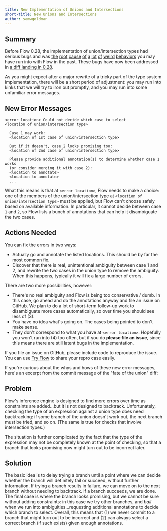 ```yaml
---
title: New Implementation of Unions and Intersections
short-title: New Unions and Intersections
author: samwgoldman
---
```


## Summary

Before Flow 0.28, the implementation of union/intersection types had serious bugs and was [the][gh1759] [root][gh1664] [cause][gh1663] [of][gh1462] [a][gh1455] [lot][gh1371] [of][gh1349] [weird][gh842] [behaviors][gh815] you may have run into with Flow in the past. These bugs have now been addressed in [a diff landing in 0.28][fotu].

<!--truncate-->

As you might expect after a major rewrite of a tricky part of the type system implementation, there will be a short period of adjustment: you may run into kinks that we will try to iron out promptly, and you may run into some unfamiliar error messages.

## New Error Messages

```
<error location> Could not decide which case to select
<location of union/intersection type>

  Case 1 may work:
  <location of 1st case of union/intersection type>

  But if it doesn't, case 2 looks promising too:
  <location of 2nd case of union/intersection type>

  Please provide additional annotation(s) to determine whether case 1 works
  (or consider merging it with case 2):
  <location to annotate>
  <location to annotate>
  ...
```

What this means is that at `<error location>`, Flow needs to make a choice: one of the members of the union/intersection type at `<location of union/intersection type>` must be applied, but Flow can't choose safely based on available information. In particular, it cannot decide between case `1` and `2`, so Flow lists a bunch of annotations that can help it disambiguate the two cases.

## Actions Needed

You can fix the errors in two ways:

* Actually go and annotate the listed locations. This should be by far the most common fix.
* Discover that there is real, unintentional ambiguity between case 1 and 2, and rewrite the two cases in the union type to remove the ambiguity. When this happens, typically it will fix a large number of errors.

There are two more possibilities, however:

* There's no real ambiguity and Flow is being too conservative / dumb. In this case, go ahead and do the annotations anyway and file an issue on GitHub. We plan to do a lot of short-term follow-up work to disambiguate more cases automatically, so over time you should see less of (3).
* You have no idea what's going on. The cases being pointed to don't make sense.
* They don't correspond to what you have at `<error location>`. Hopefully you won't run into (4) too often, but if you do **please file an issue**, since this means there are still latent bugs in the implementation.

If you file an issue on GitHub, please include code to reproduce the issue. You can use [Try Flow](https://flowtype.org/try/) to share your repro case easily.

If you're curious about the whys and hows of these new error messages, here's an excerpt from the commit message of the "fate of the union" diff:

## Problem

Flow's inference engine is designed to find more errors over time as constraints are added...but it is not designed to backtrack. Unfortunately, checking the type of an expression against a union type does need backtracking: if some branch of the union doesn't work out, the next branch must be tried, and so on. (The same is true for checks that involve intersection types.)

The situation is further complicated by the fact that the type of the expression may not be completely known at the point of checking, so that a branch that looks promising now might turn out to be incorrect later.

## Solution

The basic idea is to delay trying a branch until a point where we can decide whether the branch will definitely fail or succeed, without further information. If trying a branch results in failure, we can move on to the next branch without needing to backtrack. If a branch succeeds, we are done. The final case is where the branch looks promising, but we cannot be sure without adding constraints: in this case we try other branches, and *bail* when we run into ambiguities...requesting additional annotations to decide which branch to select. Overall, this means that (1) we never commit to a branch that might turn out to be incorrect and (2) can always select a correct branch (if such exists) given enough annotations.

[gh1759]: https://github.com/facebook/flow/issues/1759
[gh1664]: https://github.com/facebook/flow/issues/1664
[gh1663]: https://github.com/facebook/flow/issues/1663
[gh1462]: https://github.com/facebook/flow/issues/1462
[gh1455]: https://github.com/facebook/flow/issues/1455
[gh1371]: https://github.com/facebook/flow/issues/1371
[gh1349]: https://github.com/facebook/flow/issues/1349
[gh842]: https://github.com/facebook/flow/issues/824
[gh815]: https://github.com/facebook/flow/issues/815
[fotu]: https://github.com/facebook/flow/commit/2df7671e7bda770b95e6b1eaede96d7a8ab1f2ac
